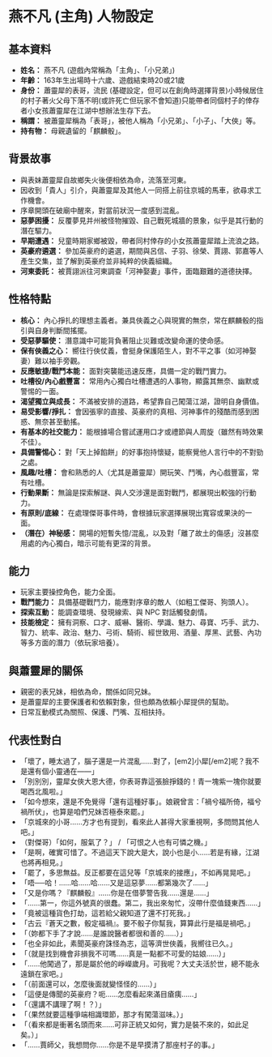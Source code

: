 # 燕不凡 (主角) 人物設定

## 基本資料
- **姓名：** 燕不凡 (遊戲內常稱為「主角」、「小兄弟」)
- **年齡：** 163年生出場時十六歲、遊戲結束時20或21歲 
- **身份：** 蕭靈犀的表哥，流民 (基礎設定，但可以在創角時選擇背景)小時候居住的村子著火父母下落不明(或許死亡但玩家不會知道)只能帶者同個村子的倖存者小女孩蕭靈犀在江湖中想辦法生存下去。
- **稱謂：** 被蕭靈犀稱為「表哥」，被他人稱為「小兄弟」、「小子」、「大俠」等。
- **持有物：** 母親遺留的「麒麟骰」。

## 背景故事
- 與表妹蕭靈犀自故鄉失火後便相依為命，流落至河東。
- 因收到「貴人」引介，與蕭靈犀及其他人一同搭上前往京城的馬車，欲尋求工作機會。
- 序章開頭在破廟中醒來，對當前狀況一度感到混亂。
- **惡夢困擾：** 反覆夢見并州被怪物摧毀、自己戰死城牆的景象，似乎是其行動的潛在驅力。
- **早期遭遇：** 兒童時期家鄉被毀，帶者同村倖存的小女孩蕭靈犀踏上流浪之路。
- **英豪府遴選：** 參加英豪府的遴選，期間與呂信、子羽、徐榮、賈詡、郭嘉等人產生交集，並了解到英豪府並非純粹的俠義組織。
- **河東委託：** 被賈詡派往河東調查「河神娶妻」事件，面臨艱難的道德抉擇。
## 性格特點
- **核心：** 內心掙扎的理想主義者。兼具俠義之心與現實的無奈，常在麒麟骰的指引與自身判斷間搖擺。
- **受惡夢驅使：** 潛意識中可能背負著阻止災難或改變命運的使命感。
- **保有俠義之心：** 嚮往行俠仗義，會挺身保護陌生人，對不平之事（如河神娶妻）難以袖手旁觀。
- **反應敏捷/戰鬥本能：** 面對突襲能迅速反應，具備一定的戰鬥實力。
- **吐槽役/內心戲豐富：** 常用內心獨白吐槽遭遇的人事物，顯露其無奈、幽默或警惕的一面。
- **渴望獨立與成長：** 不滿被安排的道路，希望靠自己闖蕩江湖，證明自身價值。
- **易受影響/掙扎：** 會因張寧的直接、英豪府的真相、河神事件的殘酷而感到困惑、無奈甚至動搖。
- **有基本的社交能力：** 能根據場合嘗試運用口才或禮節與人周旋（雖然有時效果不佳）。
- **具備警惕心：** 對「天上掉餡餅」的好事抱持懷疑，能察覺他人言行中的不對勁之處。
- **風趣/吐槽：** 會和熟悉的人（尤其是蕭靈犀）開玩笑、鬥嘴，內心戲豐富，常有吐槽。
- **行動果斷：** 無論是探索解謎、與人交涉還是面對戰鬥，都展現出較強的行動力。
- **有原則/底線：** 在處理傑哥事件時，會根據玩家選擇展現出寬容或果決的一面。
- **（潛在）神秘感：** 開場的短暫失憶/混亂，以及對「離了故土的傷感」沒甚麼用處的內心獨白，暗示可能有更深的背景。

## 能力
- 玩家主要操控角色，能力全面。
- **戰鬥能力：** 具備基礎戰鬥力，能應對序章的敵人（如粗工傑哥、狗頭人）。
- **探索互動：** 能調查環境、發現線索、與 NPC 對話觸發劇情。
- **技能檢定：** 擁有洞察、口才、威嚇、醫術、學識、魅力、尋寶、巧手、武力、智力、統率、政治、魅力、弓術、騎術、經世致用、酒量、厚黑、武藝、內功等多方面的潛力（依玩家培養）。

## 與蕭靈犀的關係
- 親密的表兄妹，相依為命，關係如同兄妹。
- 是蕭靈犀的主要保護者和依賴對象，但也頗為依賴小犀提供的幫助。
- 日常互動模式為關照、保護、鬥嘴、互相扶持。

## 代表性對白
- 「壞了，睡太過了，腦子還是一片混亂……對了，[em2]小犀[/em2]呢？我不是還有個小靈通在——」
- 「別別別，靈犀女俠大恩大德，你表哥靠這張臉掙錢的！青一塊紫一塊你就要喝西北風啦。」
- 「如今想來，還是不免覺得「還有這種好事」。娘親曾言：「禍兮福所倚，福兮禍所伏」，也算是咱們兄妹否極泰來罷。」
- 「京城來的小哥……方才也有提到，看來此人甚得大家重視啊，多問問其他人吧。」
- （對傑哥）「如何，服氣了？」 / 「可恨之人也有可憐之機。」
- 「是啊，確實可惜了。不過這天下說大是大，說小也是小……若是有緣，江湖也將再相見。」
- 「罷了，多思無益。反正都要在這兒等「京城來的接應」，不如再晃晃吧。」 
- 「唔──哈！……哈……哈……又是這惡夢……都第幾次了……」
- 「又是你嗎？『麒麟骰』……你是在借夢警告我……還是……」
- 「……第一，你這外號真的很蠢。第二，我出來匆忙，沒帶什麼值錢東西……」
- 「竟被這種貨色打劫，這若給父親知道了還不打死我。」
- 「古云『蒼天之數，骰定福禍』。要不骰子你幫我，算算此行是福是禍吧。」
- 「（妳都下手了才說……是誰說醫者都很和善的……）」
- 「也全非如此，素聞英豪府誅怪為志，這等濟世俠義，我嚮往已久。」
- 「（就是找到機會非損我不可嗎……真是一點都不可愛的姑娘……）」
- 「……他闖過了，那是屬於他的崢嶸歲月。可我呢？大丈夫活於世，總不能永遠鎖在家吧。」
- 「（前面還可以，怎麼後面就變怪怪的……）」
- 「這便是傳聞的英豪府？呃……怎麼看起來滿目瘡痍……」
- 「（還講不講理了啊！？）」
- 「（果然就要這種爭端相識環節，那才有闖蕩滋味。）」
- 「（看來都是衝著名頭而來……可非正統又如何，實力是裝不來的，如此足矣。）」
- 「……賈師父，我想問你……你是不是早摸清了那座村子的事。」
